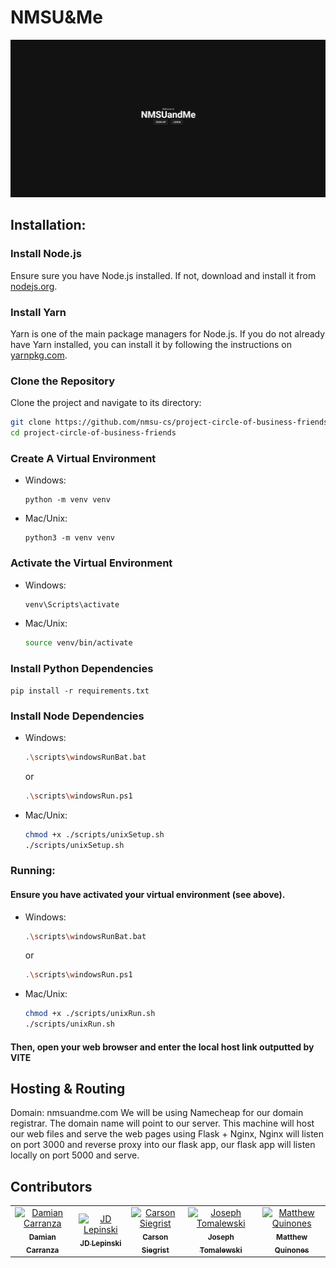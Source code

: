 # NMSU&Me

![Frontpage](./docs/frontPage.png)

## Installation:

### Install Node.js
Ensure sure you have Node.js installed. If not, download and install it from [nodejs.org](https://nodejs.org/).

### Install Yarn
Yarn is one of the main package managers for Node.js. If you do not already have Yarn installed, you can install it by following the instructions on [yarnpkg.com](https://classic.yarnpkg.com/lang/en/docs/install/).

### Clone the Repository
Clone the project and navigate to its directory:
```bash
git clone https://github.com/nmsu-cs/project-circle-of-business-friends.git
cd project-circle-of-business-friends
```

### Create A Virtual Environment 

-  Windows:
      ```
      python -m venv venv
      ```
-  Mac/Unix:
      ```
      python3 -m venv venv
      ```
    
### Activate the Virtual Environment

-  Windows:
      ```bash
      venv\Scripts\activate
      ```
-  Mac/Unix:
      ```bash
      source venv/bin/activate
      ```
    
### Install Python Dependencies 

```
pip install -r requirements.txt
```

### Install Node Dependencies

-  Windows:
    ```bash
    .\scripts\windowsRunBat.bat
    ```
    or
    ```bash
    .\scripts\windowsRun.ps1
    ```
    
-  Mac/Unix:
    ```bash
    chmod +x ./scripts/unixSetup.sh
    ./scripts/unixSetup.sh
    ```
   
    
    

### Running: 
#### Ensure you have activated your virtual environment (see above).

-  Windows:
      ```bash
      .\scripts\windowsRunBat.bat
      ```
      or
      ```bash
      .\scripts\windowsRun.ps1
      ```
      
-  Mac/Unix:
      ```bash
      chmod +x ./scripts/unixRun.sh
      ./scripts/unixRun.sh
      ```
#### Then, open your web browser and enter the local host link outputted by VITE

## Hosting & Routing
Domain: nmsuandme.com
We will be using Namecheap for our domain registrar.
The domain name will point to our server.
This machine will host our web files and serve the web pages using
Flask + Nginx, Nginx will listen on port 3000 and reverse proxy into 
our flask app, our flask app will listen locally on port 5000 and serve.

## Contributors

<!-- readme: contributors -start -->
<table>
<tr>
      <td align="center">
            <a href="https://github.com/dcarr001">
                  <img src="https://avatars.githubusercontent.com/u/111449873?v=4" width="120;" alt="Damian Carranza"/>
                  <br />
                  <sub><b>Damian Carranza</b></sub>
            </a>
      </td>
      <td align="center">
            <a href="https://github.com/Jodansky">
                  <img src="https://avatars.githubusercontent.com/u/98137524?v=4" width="120;" alt="JD Lepinski"/>
                  <br />
                  <sub><b>JD Lepinski</b></sub>
            </a>
      </td>
      <td align="center">
            <a href="https://github.com/carsonSiegrist">
                  <img src="https://avatars.githubusercontent.com/u/128004541?v=4" width="120;" alt="Carson Siegrist"/>
                  <br />
                  <sub><b>Carson Siegrist</b></sub>
            </a>
      </td>
      <td align="center">
            <a href="https://github.com/tomalewski">
                  <img src="https://avatars.githubusercontent.com/u/49569914?v=4" width="120;" alt="Joseph Tomalewski"/>
                  <br />
                  <sub><b>Joseph Tomalewski</b></sub>
            </a>
      </td>
      <td align="center">
            <a href="https://github.com/SmallBrainMatt">
                  <img src="https://avatars.githubusercontent.com/u/59462662?v=4" width="120;" alt="Matthew Quinones"/>
                  <br />
                  <sub><b>Matthew Quinones</b></sub>
            </a>
      </td>
</tr>
</table>
<!-- readme: contributors -end -->
